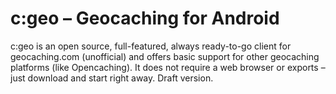 # c:geo – Geocaching for Android

c:geo is an open source, full-featured, always ready-to-go client for geocaching.com (unofficial) and offers basic support for other geocaching platforms (like Opencaching). It does not require a web browser or exports – just download and start right away.
Draft version.
